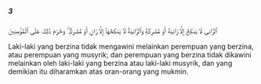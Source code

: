 ##### 3

<span class="ayah">ٱلزَّانِى لَا يَنكِحُ إِلَّا زَانِيَةً أَوْ مُشْرِكَةًۭ وَٱلزَّانِيَةُ لَا يَنكِحُهَآ إِلَّا زَانٍ أَوْ مُشْرِكٌۭ ۚ وَحُرِّمَ ذَٰلِكَ عَلَى ٱلْمُؤْمِنِينَ</span>

<span class="ayah_translation">Laki-laki yang berzina tidak mengawini melainkan perempuan yang berzina, atau perempuan yang musyrik; dan perempuan yang berzina tidak dikawini melainkan oleh laki-laki yang berzina atau laki-laki musyrik, dan yang demikian itu diharamkan atas oran-orang yang mukmin.</span>
